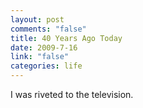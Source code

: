 ```yaml
--- 
layout: post
comments: "false"
title: 40 Years Ago Today
date: 2009-7-16
link: "false"
categories: life
---
```

I was riveted to the television.

<object width="480" height="385"><param name="movie" value="http://www.youtube.com/v/zGNryrsT7OI&hl=en&fs=1&rel=0"></param><param name="allowFullScreen" value="true"></param><param name="allowscriptaccess" value="always"></param><embed src="http://www.youtube.com/v/zGNryrsT7OI&hl=en&fs=1&rel=0" type="application/x-shockwave-flash" allowscriptaccess="always" allowfullscreen="true" width="480" height="385"></embed></object>
